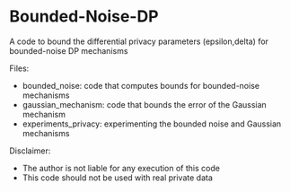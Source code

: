 # Bounded-Noise-DP
A code to bound the differential privacy parameters (epsilon,delta) for bounded-noise DP mechanisms 

Files:
- bounded_noise: code that computes bounds for bounded-noise mechanisms
- gaussian_mechanism: code that bounds the error of the Gaussian mechanism
- experiments_privacy: experimenting the bounded noise and Gaussian mechanisms

Disclaimer:
- The author is not liable for any execution of this code
- This code should not be used with real private data
